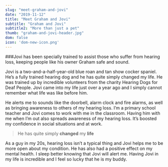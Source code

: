 ```yaml
---
slug: "meet-graham-and-jovi"
date: "2019-11-12"
title: "Meet Graham and Jovi"
subtitle: "Graham and Jovi"
subtitle2: "More than just a pet"
thumb: "graham-and-jovi-header.jpg"
dom: false
icon: 'dom-new-icon.png'
---
```


###Jovi has been specially trained to assist those who suffer from hearing loss, keeping people like his owner Graham safe and sound.  

Jovi is a two-and-a-half-year-old blue roan and tan show cocker spaniel. He’s a fully trained hearing dog and he has quite simply changed my life. He was trained up by incredible volunteers from the charity Hearing Dogs for Deaf People. Jovi came into my life just over a year ago and I simply cannot remember what life was like before him. 

He alerts me to sounds like the doorbell, alarm clock and fire alarms, as well as bringing awareness to others of my hearing loss. I’m a primary school teacher and Jovi comes to work with me in the classroom. Having him with me when I’m out also spreads awareness of my hearing loss. It’s boosted my confidence in social situations and at work. 

> He has quite simply **changed** my **life**

As a guy in my 20s, hearing loss isn’t a typical thing and Jovi helps me to be more open about my condition. He has also had a positive effect on my mental health. I sleep better knowing that Jovi will alert me. Having Jovi in my life is incredible and I feel so lucky that he is my buddy. 